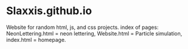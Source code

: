 # Slaxxis.github.io
Website for random html, js, and css projects.
index of pages: NeonLettering.html = neon lettering, Website.html = Particle simulation, index.html = homepage.
